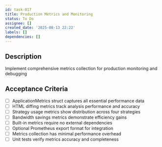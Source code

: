 ```yaml
---
id: task-017
title: Production Metrics and Monitoring
status: To Do
assignee: []
created_date: '2025-08-13 22:22'
labels: []
dependencies: []
---
```


## Description

Implement comprehensive metrics collection for production monitoring and debugging

## Acceptance Criteria

- [ ] ApplicationMetrics struct captures all essential performance data
- [ ] HTML diffing metrics track analysis performance and accuracy
- [ ] Strategy usage metrics show distribution across four strategies
- [ ] Bandwidth savings metrics demonstrate efficiency gains
- [ ] Built-in metrics require no external dependencies
- [ ] Optional Prometheus export format for integration
- [ ] Metrics collection has minimal performance overhead
- [ ] Unit tests verify metrics accuracy and completeness
